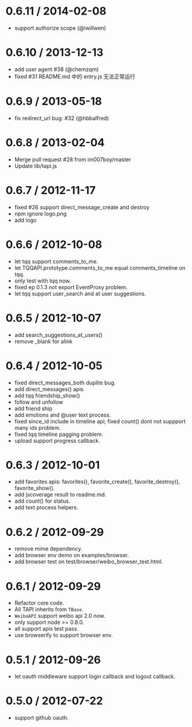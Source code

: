 
0.6.11 / 2014-02-08 
==================

  * support authorize scope (@iwillwen)

0.6.10 / 2013-12-13 
==================

  * add user agent #38 (@chemzqm)
  * fixed #31 README.md 中的 entry.js 无法正常运行

0.6.9 / 2013-05-18 
==================

  * fix redirect_url bug: #32 (@hbbalfred)

0.6.8 / 2013-02-04 
==================

  * Merge pull request #28 from im007boy/master
  * Update lib/tapi.js

0.6.7 / 2012-11-17 
==================

  * fixed #26 support direct_message_create and destroy
  * npm ignore logo.png
  * add logo

0.6.6 / 2012-10-08 
==================

  * let tqq support comments_to_me.
  * let TQQAPI.prototype.comments_to_me equal comments_timeline on tqq.
  * only test with tqq now.
  * fixed ep 0.1.3 not export EventProxy problem.
  * let tqq support user_search and at user suggestions.

0.6.5 / 2012-10-07 
==================

  * add search_suggestions_at_users()
  * remove _blank for alink

0.6.4 / 2012-10-05 
==================

  * fixed direct_messages_both duplite bug.
  * add direct_messages() apis
  * add tqq friendship_show()
  * follow and unfollow
  * add friend ship
  * add emotions and @user text process.
  * fixed since_id include in timeline api; fixed count() dont not suppport many ids problem.
  * fixed tqq timeline pagging problem.
  * upload support progress callback.

0.6.3 / 2012-10-01 
==================

  * add favorites apis: favorites(), favorite_create(), favorite_destroy(), favorite_show().
  * add jscoverage result to readme.md.
  * add count() for status.
  * add text process helpers.

0.6.2 / 2012-09-29
==================

* remove mime dependency.
* add browser env demo on examples/browser.
* add browser test on test/browser/weibo_browser_test.html.

0.6.1 / 2012-09-29
==================

* Refactor core code.
* All TAPI inherits from `TBase`.
* `WeiboAPI` support weibo api 2.0 now.
* only support node >= 0.8.0.
* all support apis test pass.
* use browserify to support browser env.

0.5.1 / 2012-09-26
==================

* let oauth middleware support login callback and logout callback.

0.5.0 / 2012-07-22
==================

* support github oauth.
